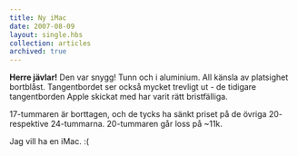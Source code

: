 ```yaml
---
title: Ny iMac
date: 2007-08-09
layout: single.hbs
collection: articles
archived: true
---
```

**Herre jävlar!** Den var snygg! Tunn och i aluminium. All känsla av
platsighet bortblåst. Tangentbordet ser också mycket trevligt ut - de
tidigare tangentborden Apple skickat med har varit rätt bristfälliga.

17-tummaren är borttagen, och de tycks ha sänkt priset på de övriga 20-
respektive 24-tummarna. 20-tummaren går loss på \~11k.

Jag vill ha en iMac. :(